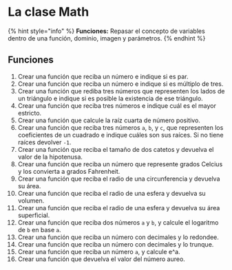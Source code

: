 # La clase Math

{% hint style="info" %}
**Funciones:** Repasar el concepto de variables dentro de una función, dominio, imagen y parámetros.
{% endhint %}

## Funciones

1. Crear una función que reciba un número e indique si es par.
2. Crear una función que reciba un número e indique si es múltiplo de tres.
3. Crear una función que rediba tres números que representen los lados de un triángulo e indique si es posible la existencia de ese triángulo.
4. Crear una función que reciba tres números e indique cuál es el mayor estricto.
5. Crear una función que calcule la raíz cuarta de número positivo.
6. Crear una función que reciba tres números `a`, `b`, y `c`, que representen los coeficientes de un cuadrado e indique cuáles son sus raíces. Si no tiene raíces devolver `-1`.
7. Crear una función que reciba el tamaño de dos catetos y devuelva el valor de la hipotenusa.
8. Crear una función que reciba un número que represente grados Celcius y los convierta a grados Fahrenheit.
9. Crear una función que reciba el radio de una circunferencia y devuelva su área.
10. Crear una función que reciba el radio de una esfera y devuelva su volumen.
11. Crear una función que reciba el radio de una esfera y devuelva su área superficial.
12. Crear una función que reciba dos números `a` y `b`, y calcule el logaritmo de `b` en base `a`.
13. Crear una función que reciba un número con decimales y lo redondee.
14. Crear una función que reciba un número con decimales y lo trunque.
15. Crear una función que reciba un número `a`, y calcule e^a.
16. Crear una función que devuelva el valor del número aureo.